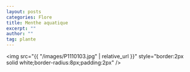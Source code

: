 ```yaml
---
layout: posts
categories: Flore
title: Menthe aquatique
excerpt: ""
author: ""
tag: plante 
---
```

<img src="{{ "/images/P1110103.jpg" | relative_url }}" style="border:2px solid white;border-radius:8px;padding:2px" />
